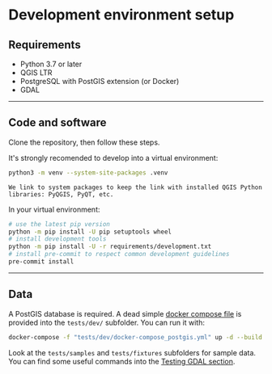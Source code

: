 # Development environment setup

## Requirements

- Python 3.7 or later
- QGIS LTR
- PostgreSQL with PostGIS extension (or Docker)
- GDAL

----

## Code and software

Clone the repository, then follow these steps.

It's strongly recomended to develop into a virtual environment:

```bash
python3 -m venv --system-site-packages .venv
```

```{note}
We link to system packages to keep the link with installed QGIS Python libraries: PyQGIS, PyQT, etc.
```

In your virtual environment:

```bash
# use the latest pip version
python -m pip install -U pip setuptools wheel
# install development tools
python -m pip install -U -r requirements/development.txt
# install pre-commit to respect common development guidelines
pre-commit install
```

----

## Data

A PostGIS database is required. A dead simple [docker compose file](https://github.com/BRGM/gml_application_schema_toolbox/blob/master/tests/dev/docker-compose_postgis.yml) is provided into the `tests/dev/` subfolder. You can run it with:

```bash
docker-compose -f "tests/dev/docker-compose_postgis.yml" up -d --build
```

Look at the `tests/samples` and `tests/fixtures` subfolders for sample data. You can find some useful commands into the [Testing GDAL section](../usecases/index).
